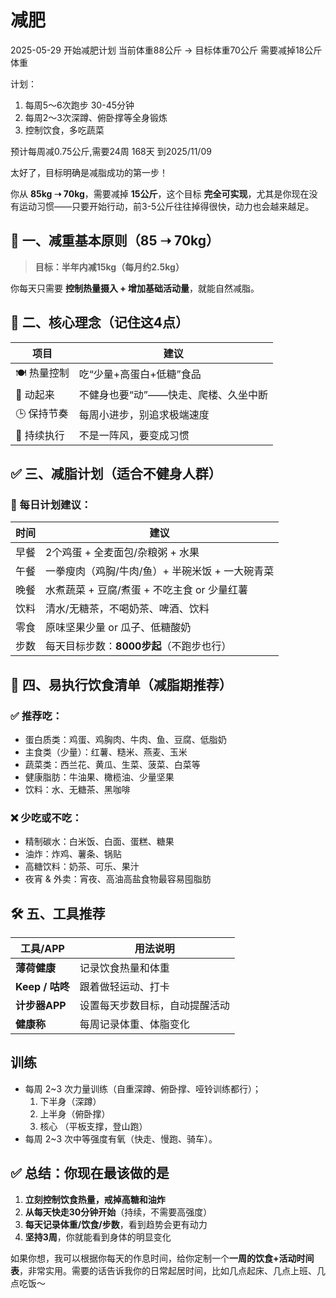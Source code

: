 # 减肥

2025-05-29 开始减肥计划 当前体重88公斤 -> 目标体重70公斤
需要减掉18公斤体重

计划：
1. 每周5～6次跑步 30-45分钟
2. 每周2～3次深蹲、俯卧撑等全身锻炼
3. 控制饮食，多吃蔬菜

预计每周减0.75公斤,需要24周 168天 到2025/11/09

太好了，目标明确是减脂成功的第一步！

你从 **85kg ➝ 70kg**，需要减掉 **15公斤**，这个目标 **完全可实现**，尤其是你现在没有运动习惯——只要开始行动，前3-5公斤往往掉得很快，动力也会越来越足。


## 🎯 一、减重基本原则（85 ➝ 70kg）

> **目标：半年内减15kg（每月约2.5kg）**

你每天只需要 **控制热量摄入 + 增加基础活动量**，就能自然减脂。


## 🧠 二、核心理念（记住这4点）

| 项目       | 建议                   |
| -------- | -------------------- |
| 🍽️ 热量控制 | 吃“少量+高蛋白+低糖”食品       |
| 🚶 动起来   | 不健身也要“动”——快走、爬楼、久坐中断 |
| 🕒 保持节奏  | 每周小进步，别追求极端速度        |
| 🔁 持续执行  | 不是一阵风，要变成习惯          |


## ✅ 三、减脂计划（适合不健身人群）

### 📅 每日计划建议：

| 时间 | 建议                          |
| -- | --------------------------- |
| 早餐 | 2个鸡蛋 + 全麦面包/杂粮粥 + 水果        |
| 午餐 | 一拳瘦肉（鸡胸/牛肉/鱼）+ 半碗米饭 + 一大碗青菜 |
| 晚餐 | 水煮蔬菜 + 豆腐/煮蛋 + 不吃主食 or 少量红薯 |
| 饮料 | 清水/无糖茶，不喝奶茶、啤酒、饮料           |
| 零食 | 原味坚果少量 or 瓜子、低糖酸奶           |
| 步数 | 每天目标步数：**8000步起**（不跑步也行）    |


## 🍲 四、易执行饮食清单（减脂期推荐）

### ✅ 推荐吃：

* 蛋白质类：鸡蛋、鸡胸肉、牛肉、鱼、豆腐、低脂奶
* 主食类（少量）：红薯、糙米、燕麦、玉米
* 蔬菜类：西兰花、黄瓜、生菜、菠菜、白菜等
* 健康脂肪：牛油果、橄榄油、少量坚果
* 饮料：水、无糖茶、黑咖啡

### ❌ 少吃或不吃：

* 精制碳水：白米饭、白面、蛋糕、糖果
* 油炸：炸鸡、薯条、锅贴
* 高糖饮料：奶茶、可乐、果汁
* 夜宵 & 外卖：宵夜、高油高盐食物最容易囤脂肪

## 🛠️ 五、工具推荐

| 工具/APP        | 用法说明            |
| ------------- | --------------- |
| **薄荷健康**      | 记录饮食热量和体重       |
| **Keep / 咕咚** | 跟着做轻运动、打卡       |
| **计步器APP**    | 设置每天步数目标，自动提醒活动 |
| **健康称**       | 每周记录体重、体脂变化     |

## 训练

- 每周 2~3 次力量训练（自重深蹲、俯卧撑、哑铃训练都行）；
    1. 下半身（深蹲）
    2. 上半身（俯卧撑）
    3. 核心 （平板支撑，登山跑）
- 每周 2~3 次中等强度有氧（快走、慢跑、骑车）。


## ✅ 总结：你现在最该做的是

1. **立刻控制饮食热量，戒掉高糖和油炸**
2. **从每天快走30分钟开始**（持续，不需要高强度）
3. **每天记录体重/饮食/步数**，看到趋势会更有动力
4. **坚持3周**，你就能看到身体的明显变化


如果你想，我可以根据你每天的作息时间，给你定制一个**一周的饮食+活动时间表**，非常实用。需要的话告诉我你的日常起居时间，比如几点起床、几点上班、几点吃饭～


